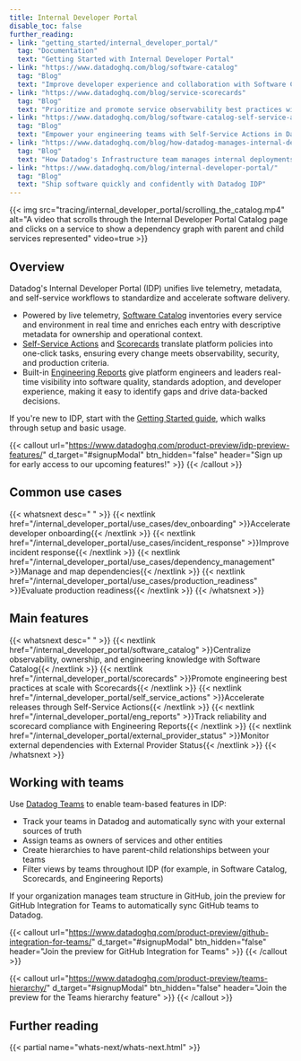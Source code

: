```yaml
---
title: Internal Developer Portal
disable_toc: false
further_reading:
- link: "getting_started/internal_developer_portal/"
  tag: "Documentation"
  text: "Getting Started with Internal Developer Portal"
- link: "https://www.datadoghq.com/blog/software-catalog"
  tag: "Blog"
  text: "Improve developer experience and collaboration with Software Catalog"
- link: "https://www.datadoghq.com/blog/service-scorecards"
  tag: "Blog"
  text: "Prioritize and promote service observability best practices with Service Scorecards"
- link: "https://www.datadoghq.com/blog/software-catalog-self-service-actions"
  tag: "Blog"
  text: "Empower your engineering teams with Self-Service Actions in Datadog Software Catalog"
- link: "https://www.datadoghq.com/blog/how-datadog-manages-internal-deployments/"
  tag: "Blog"
  text: "How Datadog's Infrastructure team manages internal deployments using the Service Catalog and CI/CD Visibility"
- link: "https://www.datadoghq.com/blog/internal-developer-portal/"
  tag: "Blog"
  text: "Ship software quickly and confidently with Datadog IDP"
---
```


{{< img src="tracing/internal_developer_portal/scrolling_the_catalog.mp4" alt="A video that scrolls through the Internal Developer Portal Catalog page and clicks on a service to show a dependency graph with parent and child services represented" video=true >}}

## Overview

Datadog's Internal Developer Portal (IDP) unifies live telemetry, metadata, and self-service workflows to standardize and accelerate software delivery. 

- Powered by live telemetry, [Software Catalog][1] inventories every service and environment in real time and enriches each entry with descriptive metadata for ownership and operational context.
- [Self-Service Actions][2] and [Scorecards][3] translate platform policies into one-click tasks, ensuring every change meets observability, security, and production criteria. 
- Built-in [Engineering Reports][4] give platform engineers and leaders real-time visibility into software quality, standards adoption, and developer experience, making it easy to identify gaps and drive data-backed decisions.

If you're new to IDP, start with the [Getting Started guide][5], which walks through setup and basic usage.

{{< callout url="https://www.datadoghq.com/product-preview/idp-preview-features/" d_target="#signupModal" btn_hidden="false" header="Sign up for early access to our upcoming features!" >}}
{{< /callout >}}

## Common use cases

{{< whatsnext desc=" " >}}
    {{< nextlink href="/internal_developer_portal/use_cases/dev_onboarding" >}}Accelerate developer onboarding{{< /nextlink >}}
    {{< nextlink href="/internal_developer_portal/use_cases/incident_response" >}}Improve incident response{{< /nextlink >}}
    {{< nextlink href="/internal_developer_portal/use_cases/dependency_management" >}}Manage and map dependencies{{< /nextlink >}}
    {{< nextlink href="/internal_developer_portal/use_cases/production_readiness" >}}Evaluate production readiness{{< /nextlink >}}
{{< /whatsnext >}}

## Main features

{{< whatsnext desc=" " >}}
    {{< nextlink href="/internal_developer_portal/software_catalog" >}}Centralize observability, ownership, and engineering knowledge with Software Catalog{{< /nextlink >}}
    {{< nextlink href="/internal_developer_portal/scorecards" >}}Promote engineering best practices at scale with Scorecards{{< /nextlink >}}
    {{< nextlink href="/internal_developer_portal/self_service_actions" >}}Accelerate releases through Self-Service Actions{{< /nextlink >}}
    {{< nextlink href="/internal_developer_portal/eng_reports" >}}Track reliability and scorecard compliance with Engineering Reports{{< /nextlink >}}
    {{< nextlink href="/internal_developer_portal/external_provider_status" >}}Monitor external dependencies with External Provider Status{{< /nextlink >}}
{{< /whatsnext >}}

## Working with teams

Use [Datadog Teams][6] to enable team-based features in IDP:

- Track your teams in Datadog and automatically sync with your external sources of truth 
- Assign teams as owners of services and other entities 
- Create hierarchies to have parent-child relationships between your teams
- Filter views by teams throughout IDP (for example, in Software Catalog, Scorecards, and Engineering Reports)

If your organization manages team structure in GitHub, join the preview for GitHub Integration for Teams to automatically sync GitHub teams to Datadog.

{{< callout url="https://www.datadoghq.com/product-preview/github-integration-for-teams/" d_target="#signupModal" btn_hidden="false" header="Join the preview for GitHub Integration for Teams" >}}
{{< /callout >}}

{{< callout url="https://www.datadoghq.com/product-preview/teams-hierarchy/" d_target="#signupModal" btn_hidden="false" header="Join the preview for the Teams hierarchy feature" >}}
{{< /callout >}}


## Further reading

{{< partial name="whats-next/whats-next.html" >}}

[1]: /internal_developer_portal/software_catalog
[2]: /internal_developer_portal/self_service_actions
[3]: /internal_developer_portal/scorecards
[4]: /internal_developer_portal/eng_reports
[5]: /getting_started/internal_developer_portal/
[6]: /account_management/teams/

